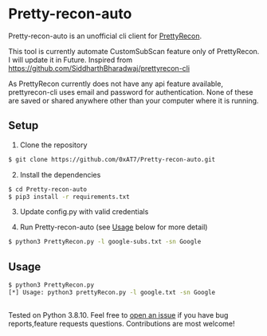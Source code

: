 # Pretty-recon-auto
Pretty-recon-auto is an unofficial cli client for [PrettyRecon](https://prettyrecon.com/).

This tool is currently automate CustomSubScan feature only of PrettyRecon. I will update it in Future. Inspired from https://github.com/SiddharthBharadwaj/prettyrecon-cli

As PrettyRecon currently does not have any api feature available, prettyrecon-cli uses email and password for authentication. None of these are saved or shared anywhere other than your computer where it is running.

## Setup

1. Clone the repository

```bash
$ git clone https://github.com/0xAT7/Pretty-recon-auto.git
```

2. Install the dependencies

```bash
$ cd Pretty-recon-auto
$ pip3 install -r requirements.txt
```
3. Update config.py with valid credentials

4. Run Pretty-recon-auto (see [Usage](#usage) below for more detail)

```bash
$ python3 PrettyRecon.py -l google-subs.txt -sn Google
```

## Usage

```bash
$ python3 PrettyRecon.py
[*] Usage: python3 prettyRecon.py -l google.txt -sn Google
                                              
```

Tested on Python 3.8.10. Feel free to [open an issue](https://github.com/0xAT7/Pretty-recon-auto/issues) if you have bug reports,feature requests questions.
Contributions are most welcome!
